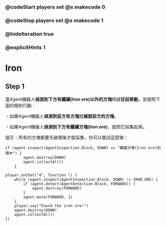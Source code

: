 ### @codeStart players set @s makecode 0
### @codeStop players set @s makecode 1

### @hideIteration true 
### @explicitHints 1


# Iron

## Step 1
當Agent機器人**偵測到下方有鐵礦(Iron ore)以外的方塊**時就**往前移動**，並按照下面的規則行動：

・如果Agent機器人**偵測到前方有方塊**就**摧毀前方的方塊**。

・如果Agent機器人**偵測到下方有鐵礦方塊(Iron ore)**，就把它採集起來。

提示：所有的方塊都要先破壞後才能採集，你可以嘗試這麼做：
```block
if (agent.inspect(AgentInspection.Block, DOWN) == "鐵礦方塊(Iron ore)的積木") {
        agent.destroy(DOWN)
        agent.collectAll()
    }
```

```ghost
player.onChat("4", function () {
    while (agent.inspect(AgentInspection.Block, DOWN) != IRON_ORE) {
        if (agent.detect(AgentDetection.Block, FORWARD)) {
            agent.destroy(FORWARD)
        }
        agent.move(FORWARD, 1)
    }
    player.say("Found the iron ore!")
    agent.destroy(DOWN)
    agent.collectAll()
})
```
